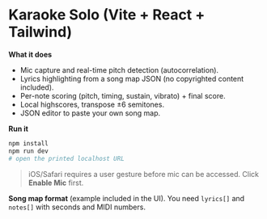 # Karaoke Solo (Vite + React + Tailwind)

**What it does**
- Mic capture and real-time pitch detection (autocorrelation).
- Lyrics highlighting from a song map JSON (no copyrighted content included).
- Per-note scoring (pitch, timing, sustain, vibrato) + final score.
- Local highscores, transpose ±6 semitones.
- JSON editor to paste your own song map.

**Run it**

```bash
npm install
npm run dev
# open the printed localhost URL
```

> iOS/Safari requires a user gesture before mic can be accessed. Click **Enable Mic** first.

**Song map format** (example included in the UI). You need `lyrics[]` and `notes[]` with seconds and MIDI numbers.
